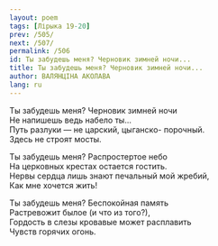 ```yaml
---
layout: poem
tags: [Лірыка 19-20]
prev: /505/
next: /507/
permalink: /506
id: Ты забудешь меня? Черновик зимней ночи...
title: Ты забудешь меня? Черновик зимней ночи...
author: ВАЛЯНЦІНА АКОЛАВА
lang: ru
---
```



Ты забудешь меня? Черновик зимней ночи  
Не напишешь ведь набело ты...  
Путь разлуки — не царский, цыганско- порочный.  
Здесь не строят мосты.

Ты забудешь меня? Распростертое небо  
На церковных крестах остается гостить.  
Нервы сердца лишь знают печальный мой жребий,  
Как мне хочется жить!  

Ты забудешь меня? Беспокойная память  
Растревожит былое (и что из того?),  
Гордость в слезы кровавые может расплавить  
Чувств горячих огонь.  
